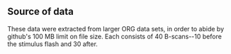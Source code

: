## Source of data

These data were extracted from larger ORG data sets, in order to abide by github's 100 MB limit on file size. Each consists of 40 B-scans--10 before the stimulus flash and 30 after.
